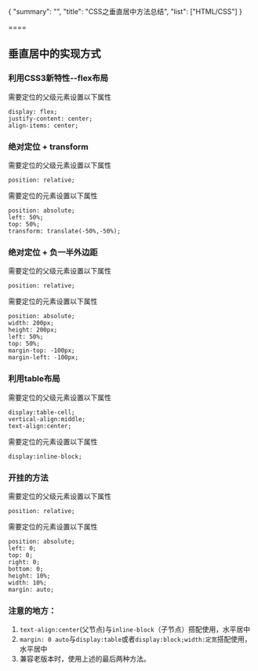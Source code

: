 {
    "summary": "",
    "title": "CSS之垂直居中方法总结",
    "list": ["HTML/CSS"]
}

====
## 垂直居中的实现方式

### 利用CSS3新特性--flex布局
需要定位的父级元素设置以下属性
```
display: flex;
justify-content: center;
align-items: center;
```

### 绝对定位 + transform
需要定位的父级元素设置以下属性
```
position: relative;
```
需要定位的元素设置以下属性
```
position: absolute;
left: 50%;
top: 50%;
transform: translate(-50%,-50%);
```
### 绝对定位 + 负一半外边距
需要定位的父级元素设置以下属性
```
position: relative;
```
需要定位的元素设置以下属性
```
position: absolute;
width: 200px;
height: 200px;
left: 50%;
top: 50%;
margin-top: -100px;
margin-left: -100px;
```

### 利用table布局
需要定位的父级元素设置以下属性
```
display:table-cell;
vertical-align:middle;
text-align:center;
```
需要定位的元素设置以下属性
```
display:inline-block;
```

### 开挂的方法
需要定位的父级元素设置以下属性
```
position: relative;
```
需要定位的元素设置以下属性
```
position: absolute;
left: 0;
top: 0;
right: 0;
bottom: 0;
height: 10%;
width: 10%;
margin: auto;
```

### 注意的地方：
1. `text-align:center`(父节点)与`inline-block`（子节点）搭配使用，水平居中
2. `margin: 0 auto`与`display:table`或者`display:block;width:定宽`搭配使用，水平居中
3. 兼容老版本时，使用上述的最后两种方法。